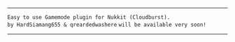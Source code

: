 
---

 `Easy to use Gamemode plugin for Nukkit (Cloudburst).`<br />
    `by HardSiamang655 & qreardedwashere`
      `will be available very soon!`

---
